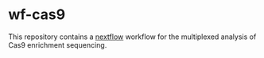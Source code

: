 # wf-cas9

This repository contains a [nextflow](https://www.nextflow.io/) workflow
for the multiplexed analysis of Cas9 enrichment sequencing. 
